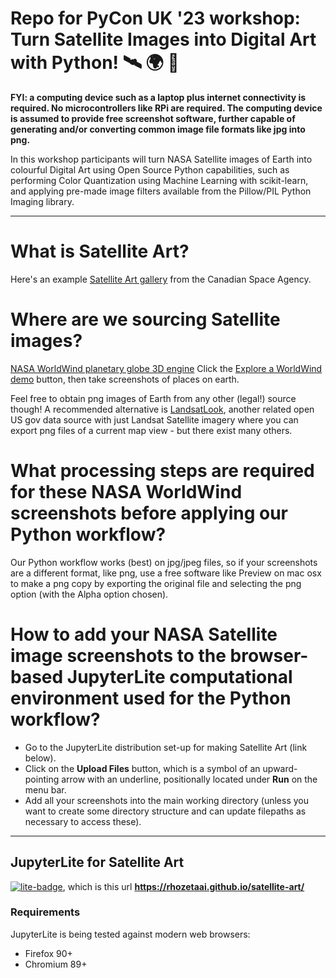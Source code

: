 # Repo for PyCon UK '23 workshop: Turn Satellite Images into Digital Art with Python! 🛰️ 🌍 🎨

**FYI: a computing device such as a laptop plus internet connectivity is required. No microcontrollers like RPi are required. The computing device is assumed to provide free screenshot software, further capable of generating and/or converting common image file formats like jpg into png.**    

In this workshop participants will turn NASA Satellite images of Earth into colourful Digital Art using Open Source Python capabilities, such as performing Color Quantization using Machine Learning with scikit-learn, and applying pre-made image filters available from the Pillow/PIL Python Imaging library.

---
# What is Satellite Art?

Here's an example [Satellite Art gallery](https://www.asc-csa.gc.ca/eng/satellites/earth-observation/satelliteart/) from the Canadian Space Agency.

# Where are we sourcing Satellite images?

[NASA WorldWind planetary globe 3D engine](https://worldwind.arc.nasa.gov/)
Click the [Explore a WorldWind demo](https://worldwind.earth/explorer/) button, then take screenshots of places on earth.

Feel free to obtain png images of Earth from any other (legal!) source though! A recommended alternative is [LandsatLook](https://landsatlook.usgs.gov/explore), another related open US gov data source with just Landsat Satellite imagery where you can export png files of a current map view - but there exist many others.

# What processing steps are required for these NASA WorldWind screenshots before applying our Python workflow?
Our Python workflow works (best) on jpg/jpeg files, so if your screenshots are a different format, like png, use a free software like Preview on mac osx to make a png copy by exporting the original file and selecting the png option (with the Alpha option chosen).

# How to add your NASA Satellite image screenshots to the browser-based JupyterLite computational environment used for the Python workflow?
- Go to the JupyterLite distribution set-up for making Satellite Art (link below).
- Click on the **Upload Files** button, which is a symbol of an upward-pointing arrow with an underline, positionally located under **Run** on the menu bar.
- Add all your screenshots into the main working directory (unless you want to create some directory structure and can update filepaths as necessary to access these).



----
## JupyterLite for Satellite Art 

[![lite-badge](https://jupyterlite.rtfd.io/en/latest/_static/badge.svg)](https://rhozetaai.github.io/satellite-art/), which is this url **https://rhozetaai.github.io/satellite-art/**

### Requirements

JupyterLite is being tested against modern web browsers:

- Firefox 90+
- Chromium 89+
